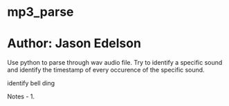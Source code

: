 # mp3_parse

# Author: Jason Edelson

Use python to parse through wav audio file. Try to identify a specific sound
and identify the timestamp of every occurence of the specific sound.

identify bell ding

Notes -
1. 